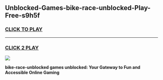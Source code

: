
## Unblocked-Games-bike-race-unblocked-Play-Free-s9h5f
<h3>
<a href="https://premium76.site?title=bike-race-unblocked&ref=18A1">CLICK TO PLAY</a></h3>
<hr>

<h3>
<a href="https://premium76.site?title=bike-race-unblocked&ref=18A1">CLICK 2 PLAY</a>
  
</h3>

<a href="https://premium76.site?title=bike-race-unblocked&ref=18A1"><img src="https://clearcache.store/games.png"></a>


**bike-race-unblocked games unblocked: Your Gateway to Fun and Accessible Online Gaming**
